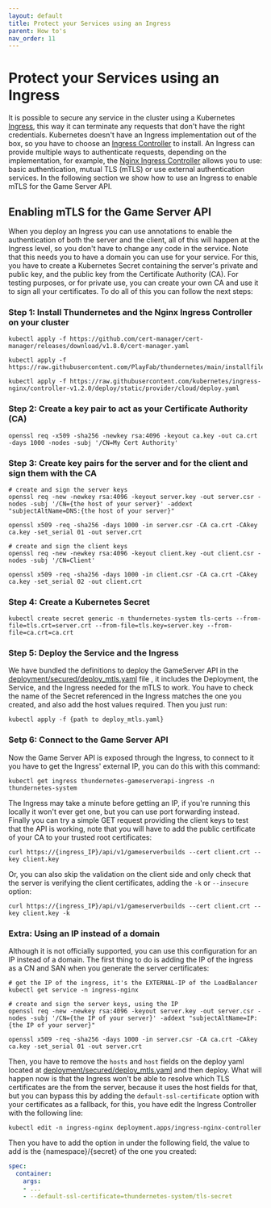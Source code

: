 ```yaml
---
layout: default
title: Protect your Services using an Ingress
parent: How to's
nav_order: 11
---
```

# Protect your Services using an Ingress
It is possible to secure any service in the cluster using a Kubernetes [Ingress](https://kubernetes.io/docs/concepts/services-networking/ingress/), this way it can terminate any requests that don't have the right credentials. Kubernetes doesn't have an Ingress implementation out of the box, so you have to choose an [Ingress Controller](https://kubernetes.io/docs/concepts/services-networking/ingress-controllers/) to install. An Ingress can provide multiple ways to authenticate requests, depending on the implementation, for example, the [Nginx Ingress Controller](https://kubernetes.github.io/ingress-nginx/deploy/) allows you to use: basic authentication, mutual TLS (mTLS) or use external authentication services. In the following section we show how to use an Ingress to enable mTLS for the Game Server API.

## Enabling mTLS for the Game Server API

When you deploy an Ingress you can use annotations to enable the authentication of both the server and the client, all of this will happen at the Ingress level, so you don't have to change any code in the service. Note that this needs you to have a domain you can use for your service. For this, you have to create a Kubernetes Secret containing the server's private and public key, and the public key from the Certificate Authority (CA). For testing purposes, or for private use, you can create your own CA and use it to sign all your certificates. To do all of this you can follow the next steps:

### Step 1: Install Thundernetes and the Nginx Ingress Controller on your cluster
```
kubectl apply -f https://github.com/cert-manager/cert-manager/releases/download/v1.8.0/cert-manager.yaml

kubectl apply -f https://raw.githubusercontent.com/PlayFab/thundernetes/main/installfiles/operator.yaml

kubectl apply -f https://raw.githubusercontent.com/kubernetes/ingress-nginx/controller-v1.2.0/deploy/static/provider/cloud/deploy.yaml
```
### Step 2: Create a key pair to act as your Certificate Authority (CA)
```
openssl req -x509 -sha256 -newkey rsa:4096 -keyout ca.key -out ca.crt -days 1000 -nodes -subj '/CN=My Cert Authority'
```

### Step 3: Create key pairs for the server and for the client and sign them with the CA
```
# create and sign the server keys
openssl req -new -newkey rsa:4096 -keyout server.key -out server.csr -nodes -subj '/CN={the host of your server}' -addext "subjectAltName=DNS:{the host of your server}"

openssl x509 -req -sha256 -days 1000 -in server.csr -CA ca.crt -CAkey ca.key -set_serial 01 -out server.crt

# create and sign the client keys
openssl req -new -newkey rsa:4096 -keyout client.key -out client.csr -nodes -subj '/CN=Client'

openssl x509 -req -sha256 -days 1000 -in client.csr -CA ca.crt -CAkey ca.key -set_serial 02 -out client.crt
```

### Step 4: Create a Kubernetes Secret
```
kubectl create secret generic -n thundernetes-system tls-certs --from-file=tls.crt=server.crt --from-file=tls.key=server.key --from-file=ca.crt=ca.crt
```

### Step 5: Deploy the Service and the Ingress
We have bundled the definitions to deploy the GameServer API in the [deployment/secured/deploy_mtls.yaml](https://github.com/PlayFab/thundernetes/blob/main/cmd/gameserverapi/deployment/secured/deploy_mtls.yaml) file , it includes the Deployment, the Service, and the Ingress needed for the mTLS to work. You have to check the name of the Secret referenced in the Ingress matches the one you created, and also add the host values required. Then you just run:
```
kubectl apply -f {path to deploy_mtls.yaml}
```

### Setp 6: Connect to the Game Server API
Now the Game Server API is exposed through the Ingress, to connect to it you have to get the Ingress' external IP, you can do this with this command:
```
kubectl get ingress thundernetes-gameserverapi-ingress -n thundernetes-system
```
The Ingress may take a minute before getting an IP, if you're running this locally it won't ever get one, but you can use port forwarding instead. Finally you can try a simple GET request providing the client keys to test that the API is working, note that you will have to add the public certificate of your CA to your trusted root certificates:
```
curl https://{ingress_IP}/api/v1/gameserverbuilds --cert client.crt --key client.key
```
Or, you can also skip the validation on the client side and only check that the server is verifying the client certificates, adding the ```-k``` or ```--insecure``` option:
```
curl https://{ingress_IP}/api/v1/gameserverbuilds --cert client.crt --key client.key -k
```

### Extra: Using an IP instead of a domain
Although it is not officially supported, you can use this configuration for an IP instead of a domain. The first thing to do is adding the IP of the ingress as a CN and SAN when you generate the server certificates:
```
# get the IP of the ingress, it's the EXTERNAL-IP of the LoadBalancer
kubectl get service -n ingress-nginx
```
```
# create and sign the server keys, using the IP
openssl req -new -newkey rsa:4096 -keyout server.key -out server.csr -nodes -subj '/CN={the IP of your server}' -addext "subjectAltName=IP:{the IP of your server}"

openssl x509 -req -sha256 -days 1000 -in server.csr -CA ca.crt -CAkey ca.key -set_serial 01 -out server.crt
```
Then, you have to remove the ```hosts``` and ```host``` fields on the deploy yaml located at [deployment/secured/deploy_mtls.yaml](https://github.com/PlayFab/thundernetes/blob/main/cmd/gameserverapi/deployment/secured/deploy_mtls.yaml) and then deploy. What will happen now is that the Ingress won't be able to resolve which TLS certificates are the from the server, because it uses the host fields for that, but you can bypass this by adding the ```default-ssl-certificate``` option with your certificates as a fallback, for this, you have edit the Ingress Controller with the following line:
```
kubectl edit -n ingress-nginx deployment.apps/ingress-nginx-controller
```
Then you have to add the option in under the following field, the value to add is the {namespace}/{secret} of the one you created:
```yaml
spec:
  container:
    args:
    - ...
    - --default-ssl-certificate=thundernetes-system/tls-secret
```
